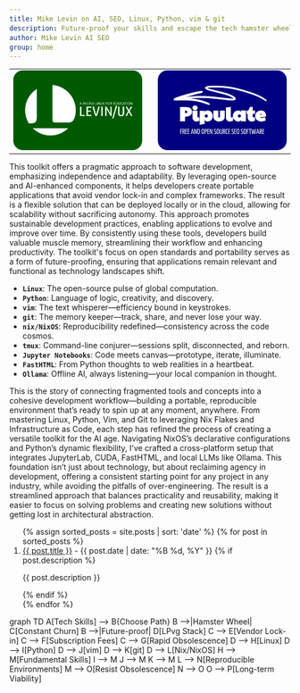```yaml
---
title: Mike Levin on AI, SEO, Linux, Python, vim & git
description: Future-proof your skills and escape the tech hamster wheel with Linux, Python, vim & git (LPvg) including NixOS, Jupyter, FastHTML and an AI stack to resist obsolescence.
author: Mike Levin AI SEO
group: home
---
```


<table class="logos">
<tr>
<td class="hplg"><img src="/assets/logo/Levinux.PNG" border=0 /></td>
<td> </td>
<td class="hplg"><img src="/assets/logo/Pipulate.PNG" border=0 /></td>
</tr>
<tr>

<!--
<td class="hptd"><b><a href="/levinux/">A Micro Linux For Your
Education</a></b><br />Dispel the fear of Linux command-line with Levinux, the
Gom Jabbar of Linux. 20 MB and no install!</td>

<td style="background: black;">&nbsp;</td>

<td class="hptd"><b><a href="/pipulate/">Pipulate Free & Open Source
SEO</a></b><br />Follow along as I re-implement my SEO software for the new AI
reality, including LLM-assisted crawls.</td>
-->

</tr>
</table>

This toolkit offers a pragmatic approach to software development, emphasizing
independence and adaptability. By leveraging open-source and AI-enhanced
components, it helps developers create portable applications that avoid vendor
lock-in and complex frameworks. The result is a flexible solution that can be
deployed locally or in the cloud, allowing for scalability without sacrificing
autonomy. This approach promotes sustainable development practices, enabling
applications to evolve and improve over time. By consistently using these tools,
developers build valuable muscle memory, streamlining their workflow and
enhancing productivity. The toolkit's focus on open standards and portability
serves as a form of future-proofing, ensuring that applications remain relevant
and functional as technology landscapes shift.

- **`Linux`**: The open-source pulse of global computation.
- **`Python`**: Language of logic, creativity, and discovery.
- **`vim`**: The text whisperer—efficiency bound in keystrokes.
- **`git`**: The memory keeper—track, share, and never lose your way.
- **`nix/NixOS`**: Reproducibility redefined—consistency across the code cosmos.
- **`tmux`**: Command-line conjurer—sessions split, disconnected, and reborn.
- **`Jupyter Notebooks`**: Code meets canvas—prototype, iterate, illuminate.
- **`FastHTML`**: From Python thoughts to web realities in a heartbeat.
- **`Ollama`**: Offline AI, always listening—your local companion in thought.

This is the story of connecting fragmented tools and concepts into a cohesive
development workflow—building a portable, reproducible environment that’s ready
to spin up at any moment, anywhere. From mastering Linux, Python, Vim, and Git
to leveraging Nix Flakes and Infrastructure as Code, each step has refined the
process of creating a versatile toolkit for the AI age. Navigating NixOS’s
declarative configurations and Python’s dynamic flexibility, I’ve crafted a
cross-platform setup that integrates JupyterLab, CUDA, FastHTML, and local LLMs
like Ollama. This foundation isn’t just about technology, but about reclaiming
agency in development, offering a consistent starting point for any project in
any industry, while avoiding the pitfalls of over-engineering. The result is a
streamlined approach that balances practicality and reusability, making it
easier to focus on solving problems and creating new solutions without getting
lost in architectural abstraction.

<ol>
  {% assign sorted_posts = site.posts | sort: 'date' %}
  {% for post in sorted_posts %}
    <li>
      <a href="{{ post.url }}">{{ post.title }}</a>
      - <span>{{ post.date | date: "%B %d, %Y" }}</span>
      {% if post.description %}
        <p>{{ post.description }}</p>
      {% endif %}
    </li>
  {% endfor %}
</ol>

<div class="mermaid">
graph TD
    A[Tech Skills] --> B{Choose Path}
    B -->|Hamster Wheel| C[Constant Churn]
    B -->|Future-proof| D[LPvg Stack]
    C --> E[Vendor Lock-in]
    C --> F[Subscription Fees]
    C --> G[Rapid Obsolescence]
    D --> H[Linux]
    D --> I[Python]
    D --> J[vim]
    D --> K[git]
    D --> L[Nix/NixOS]
    H --> M[Fundamental Skills]
    I --> M
    J --> M
    K --> M
    L --> N[Reproducible Environments]
    M --> O[Resist Obsolescence]
    N --> O
    O --> P[Long-term Viability]
</div>

